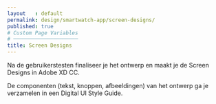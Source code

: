 ```yaml
---
layout   : default
permalink: design/smartwatch-app/screen-designs/
published: true
# Custom Page Variables
# ─────────────────────
title: Screen Designs
---
```

Na de gebruikerstesten finaliseer je het ontwerp en maakt je de Screen Designs in Adobe XD CC.

De componenten (tekst, knoppen, afbeeldingen) van het ontwerp ga je verzamelen in een Digital UI Style Guide.